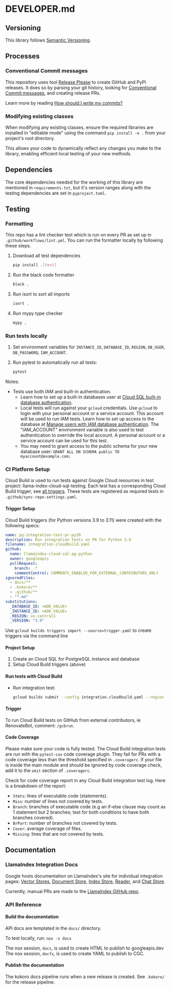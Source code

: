# DEVELOPER.md

## Versioning

This library follows [Semantic Versioning](http://semver.org/).

## Processes

### Conventional Commit messages

This repository uses tool [Release Please](https://github.com/googleapis/release-please) to create GitHub and PyPi releases. It does so by parsing your
git history, looking for [Conventional Commit messages](https://www.conventionalcommits.org/),
and creating release PRs.

Learn more by reading [How should I write my commits?](https://github.com/googleapis/release-please?tab=readme-ov-file#how-should-i-write-my-commits)

### Modifying existing classes
When modifying any existing classes, ensure the required libraries are installed in "editable mode" using the command `pip install -e .` from your project's root directory.

This allows your code to dynamically reflect any changes you make to the library, enabling efficient local testing of your new methods.

## Dependencies

The core dependencies needed for the working of this library are mentioned in `requirements.txt`, but it's version ranges along with the testing dependencies are set in `pyproject.toml`.

## Testing

### Formatting

This repo has a lint checker test which is run on every PR  as set up in `.github/workflows/lint.yml`.
You can run the formatter locally by following these steps.

1.  Download all test dependencies
    ```bash
    pip install .[test]
    ```

2.  Run the black code formatter
    ```bash
    black .
    ```

3.  Run isort to sort all imports
    ```bash
    isort .
    ```

4.  Run mypy type checker
    ```bash
    mypy .
    ```

### Run tests locally

1. Set environment variables for `INSTANCE_ID`, `DATABASE_ID`, `REGION`, `DB_USER`, `DB_PASSWORD`, `IAM_ACCOUNT`.

2. Run pytest to automatically run all tests:

    ```bash
    pytest
    ```

Notes:

* Tests use both IAM and built-in authentication.
  * Learn how to set up a built-in databases user at [Cloud SQL built-in database authentication](https://cloud.google.com/sql/docs/postgres/built-in-authentication).
  * Local tests will run against your `gcloud` credentials. Use `gcloud` to login with your personal account or a service account. This account will be used to run IAM tests. Learn how to set up access to the database at [Manage users with IAM database authentication](https://cloud.google.com/sql/docs/postgres/add-manage-iam-users). The "IAM_ACCOUNT" environment variable is also used to test authentication to override the local account. A personal account or a service account can be used for this test.
  * You may need to grant access to the public schema for your new database user: `GRANT ALL ON SCHEMA public TO myaccount@example.com;`


### CI Platform Setup

Cloud Build is used to run tests against Google Cloud resources in test project: llama-index-cloud-sql-testing.
Each test has a corresponding Cloud Build trigger, see [all triggers][triggers].
These tests are registered as required tests in `.github/sync-repo-settings.yaml`.

#### Trigger Setup

Cloud Build triggers (for Python versions 3.9 to 3.11) were created with the following specs:

```YAML
name: pg-integration-test-pr-py39
description: Run integration tests on PR for Python 3.9
filename: integration.cloudbuild.yaml
github:
  name: llamaindex-cloud-sql-pg-python
  owner: googleapis
  pullRequest:
    branch: .*
    commentControl: COMMENTS_ENABLED_FOR_EXTERNAL_CONTRIBUTORS_ONLY
ignoredFiles:
  - docs/**
  - .kokoro/**
  - .github/**
  - "*.md"
substitutions:
  _DATABASE_ID: <ADD_VALUE>
  _INSTANCE_ID: <ADD_VALUE>
  _REGION: us-central1
  _VERSION: "3.9"
```

Use `gcloud builds triggers import --source=trigger.yaml` to create triggers via the command line

#### Project Setup

1. Create an Cloud SQL for PostgreSQL instance and database
1. Setup Cloud Build triggers (above)

#### Run tests with Cloud Build

* Run integration test:

    ```bash
    gcloud builds submit --config integration.cloudbuild.yaml --region us-central1 --substitutions=_INSTANCE_ID=$INSTANCE_ID,_DATABASE_ID=$DATABASE_ID,_REGION=$REGION
    ```

#### Trigger

To run Cloud Build tests on GitHub from external contributors, ie RenovateBot, comment: `/gcbrun`.

#### Code Coverage
Please make sure your code is fully tested. The Cloud Build integration tests are run with the `pytest-cov` code coverage plugin. They fail for PRs with a code coverage less than the threshold specified in `.coveragerc`.  If your file is inside the main module and should be ignored by code coverage check, add it to the `omit` section of `.coveragerc`.

Check for code coverage report in any Cloud Build integration test log.
Here is a breakdown of the report:
- `Stmts`:  lines of executable code (statements).
- `Miss`: number of lines not covered by tests.
- `Branch`: branches of executable code (e.g an if-else clause may count as 1 statement but 2 branches; test for both conditions to have both branches covered).
- `BrPart`: number of branches not covered by tests.
- `Cover`: average coverage of files.
- `Missing`: lines that are not covered by tests.

## Documentation

### LlamaIndex Integration Docs

Google hosts documentation on LlamaIndex's site for individual integration pages:
[Vector Stores][vs], [Document Store][docstore], [Index Store][indexstore], [Reader][reader], and [Chat Store][chatstore].

Currently, manual PRs are made to the [LlamaIndex GitHub repo](https://github.com/run-llama/llama_index).

### API Reference

#### Build the documentation
API docs are templated in the `docs/` directory.

To test locally, run: `nox -s docs`

The nox session, `docs`, is used to create HTML to publish to googleapis.dev
The nox session, `docfx`, is used to create YAML to publish to CGC.

#### Publish the documentation

The kokoro docs pipeline runs when a new release is created. See `.kokoro/` for the release pipeline.

[vs]: https://docs.llamaindex.ai/en/latest/examples/vector_stores/CloudSQLPgVectorStoreDemo/
[chatstore]: https://docs.llamaindex.ai/en/latest/module_guides/storing/chat_stores/#google-cloud-sql-for-postgresql-chatstore
[reader]: https://docs.llamaindex.ai/en/latest/examples/data_connectors/CloudSQLPgReaderDemo/
[docstore]: https://docs.llamaindex.ai/en/latest/examples/docstore/CloudSQLPgDocstoreDemo/
[indexstore]: https://docs.llamaindex.ai/en/latest/examples/docstore/CloudSQLPgDocstoreDemo/
[triggers]: https://pantheon.corp.google.com/cloud-build/triggers?e=13802955&project=llamaindex-cloud-sql-testing